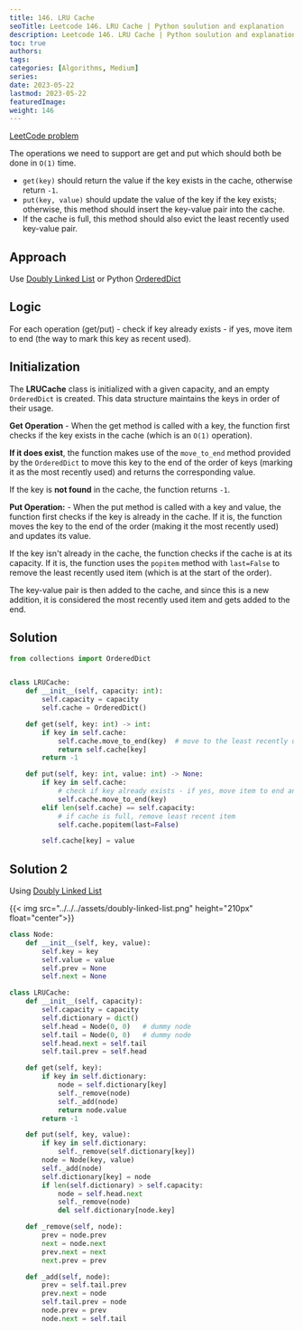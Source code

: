 ```yaml
---
title: 146. LRU Cache
seoTitle: Leetcode 146. LRU Cache | Python soulution and explanation
description: Leetcode 146. LRU Cache | Python soulution and explanation
toc: true
authors:
tags: 
categories: [Algorithms, Medium]
series:
date: 2023-05-22
lastmod: 2023-05-22
featuredImage:
weight: 146
---
```


[LeetCode problem](https://leetcode.com/problems/lru-cache/)

The operations we need to support are get and put which should both be done in `O(1)` time.

- `get(key)` should return the value if the key exists in the cache, otherwise return `-1`.
- `put(key, value)` should update the value of the key if the key exists; otherwise, this method should insert the key-value pair into the cache.
- If the cache is full, this method should also evict the least recently used key-value pair.

## Approach

Use [Doubly Linked List](https://en.wikipedia.org/wiki/Doubly_linked_list) or Python [OrderedDict](https://docs.python.org/3/library/collections.html#collections.OrderedDict)

## Logic

For each operation (get/put) - check if key already exists - if yes, move item to end (the way to mark this key as recent used).

## Initialization

The **LRUCache** class is initialized with a given capacity, and an empty `OrderedDict` is created. This data structure maintains the keys in order of their usage.

**Get Operation** - When the get method is called with a key, the function first checks if the key exists in the cache (which is an `O(1)` operation).

**If it does exist**, the function makes use of the `move_to_end` method provided by the `OrderedDict` to move this key to the end of the order of keys (marking it as the most recently used) and returns the corresponding value.

If the key is **not found** in the cache, the function returns `-1`.

**Put Operation:** - When the put method is called with a key and value, the function first checks if the key is already in the cache. If it is, the function moves the key to the end of the order (making it the most recently used) and updates its value.

If the key isn't already in the cache, the function checks if the cache is at its capacity. If it is, the function uses the `popitem` method with `last=False` to remove the least recently used item (which is at the start of the order).

The key-value pair is then added to the cache, and since this is a new addition, it is considered the most recently used item and gets added to the end.

## Solution

```python
from collections import OrderedDict


class LRUCache:
    def __init__(self, capacity: int):
        self.capacity = capacity
        self.cache = OrderedDict()

    def get(self, key: int) -> int:
        if key in self.cache:
            self.cache.move_to_end(key)  # move to the least recently used
            return self.cache[key]
        return -1

    def put(self, key: int, value: int) -> None:
        if key in self.cache:
            # check if key already exists - if yes, move item to end and update the value
            self.cache.move_to_end(key)
        elif len(self.cache) == self.capacity:
            # if cache is full, remove least recent item
            self.cache.popitem(last=False)

        self.cache[key] = value
```

## Solution 2

Using [Doubly Linked List](https://en.wikipedia.org/wiki/Doubly_linked_list)

{{< img src="../../../assets/doubly-linked-list.png" height="210px" float="center">}}

```python
class Node:
    def __init__(self, key, value):
        self.key = key
        self.value = value
        self.prev = None
        self.next = None

class LRUCache:
    def __init__(self, capacity):
        self.capacity = capacity
        self.dictionary = dict()
        self.head = Node(0, 0)   # dummy node
        self.tail = Node(0, 0)   # dummy node
        self.head.next = self.tail
        self.tail.prev = self.head

    def get(self, key):
        if key in self.dictionary:
            node = self.dictionary[key]
            self._remove(node)
            self._add(node)
            return node.value
        return -1

    def put(self, key, value):
        if key in self.dictionary:
            self._remove(self.dictionary[key])
        node = Node(key, value)
        self._add(node)
        self.dictionary[key] = node
        if len(self.dictionary) > self.capacity:
            node = self.head.next
            self._remove(node)
            del self.dictionary[node.key]

    def _remove(self, node):
        prev = node.prev
        next = node.next
        prev.next = next
        next.prev = prev

    def _add(self, node):
        prev = self.tail.prev
        prev.next = node
        self.tail.prev = node
        node.prev = prev
        node.next = self.tail
```
